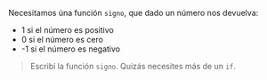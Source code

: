 Necesitamos úna función `signo`, que dado un número nos devuelva:

* 1 si el número es positivo
* 0 si el número es cero
* -1 si el número es negativo

> Escribí la función `signo`. Quizás necesites más de un `if`.